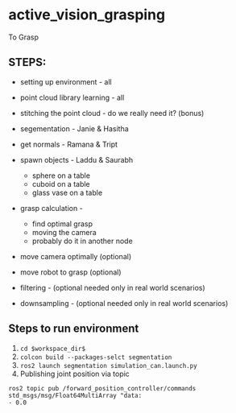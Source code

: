 # active_vision_grasping
To Grasp

## STEPS:
* setting up environment - all
* point cloud library learning - all
* stitching the point cloud - do we really need it?  (bonus)
* segementation  - Janie & Hasitha
* get normals - Ramana & Tript
* spawn objects - Laddu & Saurabh
	* sphere on a table
	* cuboid on a table
	* glass vase on a table
* grasp calculation - 
	* find optimal grasp
	* moving the camera
	* probably do it in another node

* move camera optimally (optional)
* move robot to grasp (optional)
* filtering - (optional needed only in real world scenarios)
* downsampling - (optional needed only in real world scenarios)


## Steps to run environment
1. ```cd $workspace_dir$```
2. ```colcon build --packages-selct segmentation```
3. ```ros2 launch segmentation simulation_can.launch.py```
4. Publishing joint position via topic
```
ros2 topic pub /forward_position_controller/commands std_msgs/msg/Float64MultiArray "data:
- 0.0
```
